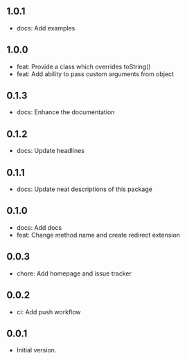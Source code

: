 ## 1.0.1

- docs: Add examples

## 1.0.0

- feat: Provide a class which overrides toString()
- feat: Add ability to pass custom arguments from object

## 0.1.3

- docs: Enhance the documentation

## 0.1.2

- docs: Update headlines

## 0.1.1

- docs: Update neat descriptions of this package

## 0.1.0

- docs: Add docs
- feat: Change method name and create redirect extension

## 0.0.3

- chore: Add homepage and issue tracker

## 0.0.2

- ci: Add push workflow

## 0.0.1

- Initial version.
